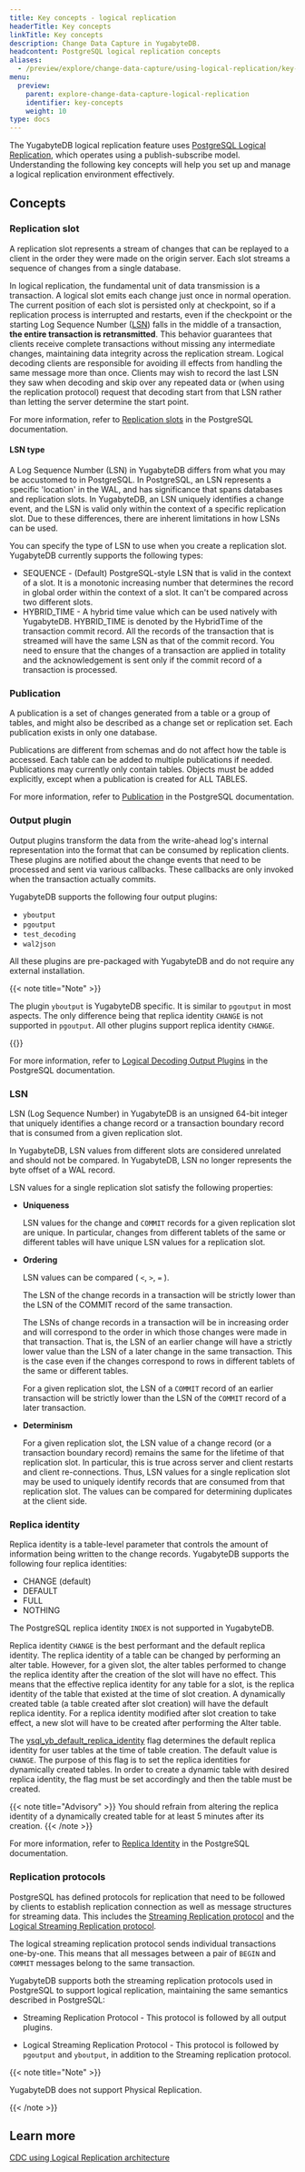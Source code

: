```yaml
---
title: Key concepts - logical replication
headerTitle: Key concepts
linkTitle: Key concepts
description: Change Data Capture in YugabyteDB.
headcontent: PostgreSQL logical replication concepts
aliases:
  - /preview/explore/change-data-capture/using-logical-replication/key-concepts/
menu:
  preview:
    parent: explore-change-data-capture-logical-replication
    identifier: key-concepts
    weight: 10
type: docs
---
```


The YugabyteDB logical replication feature uses [PostgreSQL Logical Replication](https://www.postgresql.org/docs/15/logical-replication.html), which operates using a publish-subscribe model. Understanding the following key concepts will help you set up and manage a logical replication environment effectively.

## Concepts

### Replication slot

A replication slot represents a stream of changes that can be replayed to a client in the order they were made on the origin server. Each slot streams a sequence of changes from a single database.

In logical replication, the fundamental unit of data transmission is a transaction. A logical slot emits each change just once in normal operation. The current position of each slot is persisted only at checkpoint, so if a replication process is interrupted and restarts, even if the checkpoint or the starting Log Sequence Number ([LSN](#lsn-type)) falls in the middle of a transaction, **the entire transaction is retransmitted**. This behavior guarantees that clients receive complete transactions without missing any intermediate changes, maintaining data integrity across the replication stream​. Logical decoding clients are responsible for avoiding ill effects from handling the same message more than once. Clients may wish to record the last LSN they saw when decoding and skip over any repeated data or (when using the replication protocol) request that decoding start from that LSN rather than letting the server determine the start point.

For more information, refer to [Replication slots](https://www.postgresql.org/docs/15/logicaldecoding-explanation.html#LOGICALDECODING-REPLICATION-SLOTS) in the PostgreSQL documentation.

#### LSN type

A Log Sequence Number (LSN) in YugabyteDB differs from what you may be accustomed to in PostgreSQL. In PostgreSQL, an LSN represents a specific 'location' in the WAL, and has significance that spans databases and replication slots. In YugabyteDB, an LSN uniquely identifies a change event, and the LSN is valid only within the context of a specific replication slot. Due to these differences, there are inherent limitations in how LSNs can be used.

You can specify the type of LSN to use when you create a replication slot. YugabyteDB currently supports the following types:

* SEQUENCE - (Default) PostgreSQL-style LSN that is valid in the context of a slot. It is a monotonic increasing number that determines the record in global order within the context of a slot. It can't be compared across two different slots.
* HYBRID_TIME - A hybrid time value which can be used natively with YugabyteDB. HYBRID_TIME is denoted by the HybridTime of the transaction commit record. All the records of the transaction that is streamed will have the same LSN as that of the commit record. You need to ensure that the changes of a transaction are applied in totality and the acknowledgement is sent only if the commit record of a transaction is processed.

### Publication

A publication is a set of changes generated from a table or a group of tables, and might also be described as a change set or replication set. Each publication exists in only one database.

Publications are different from schemas and do not affect how the table is accessed. Each table can be added to multiple publications if needed. Publications may currently only contain tables. Objects must be added explicitly, except when a publication is created for ALL TABLES.

For more information, refer to [Publication](https://www.postgresql.org/docs/15/logical-replication-publication.html#LOGICAL-REPLICATION-PUBLICATION) in the PostgreSQL documentation.

### Output plugin

Output plugins transform the data from the write-ahead log's internal representation into the format that can be consumed by replication clients. These plugins are notified about the change events that need to be processed and sent via various callbacks. These callbacks are only invoked when the transaction actually commits.

YugabyteDB supports the following four output plugins:

- `yboutput`
- `pgoutput`
- `test_decoding`
- `wal2json`

All these plugins are pre-packaged with YugabyteDB and do not require any external installation.

{{< note title="Note" >}}

The plugin `yboutput` is YugabyteDB specific. It is similar to `pgoutput` in most aspects. The only difference being that replica identity `CHANGE` is not supported in `pgoutput`. All other plugins support replica identity `CHANGE`.

{{</note>}}

For more information, refer to [Logical Decoding Output Plugins](https://www.postgresql.org/docs/15/logicaldecoding-output-plugin.html) in the PostgreSQL documentation.

### LSN

LSN (Log Sequence Number) in YugabyteDB is an unsigned 64-bit integer that uniquely identifies a change record or a transaction boundary record that is consumed from a given replication slot.

In YugabyteDB, LSN values from different slots are considered unrelated and should not be compared. In YugabyteDB, LSN no longer represents the byte offset of a WAL record.

LSN values for a single replication slot satisfy the following properties:

- **Uniqueness**

    LSN values for the change and `COMMIT` records for a given replication slot are unique. In particular, changes from different tablets of the same or different tables will have unique LSN values for a replication slot.

- **Ordering**

    LSN values can be compared ( `<`, `>`, `=` ).

    The LSN of the change records in a transaction will be strictly lower than the LSN of the COMMIT record of the same transaction.

    The LSNs of change records in a transaction will be in increasing order and will correspond to the order in which those changes were made in that transaction. That is, the LSN of an earlier change will have a strictly lower value than the LSN of a later change in the same transaction. This is the case even if the changes correspond to rows in different tablets of the same or different tables.

    For a given replication slot, the LSN of a `COMMIT` record of an earlier transaction will be strictly lower than the LSN of the `COMMIT` record of a later transaction.

- **Determinism**

    For a given replication slot, the LSN value of a change record (or a transaction boundary record) remains the same for the lifetime of that replication slot. In particular, this is true across server and client restarts and client re-connections. Thus, LSN values for a single replication slot may be used to uniquely identify records that are consumed from that replication slot. The values can be compared for determining duplicates at the client side.

### Replica identity

Replica identity is a table-level parameter that controls the amount of information being written to the change records. YugabyteDB supports the following four replica identities:

- CHANGE (default)
- DEFAULT
- FULL
- NOTHING

The PostgreSQL replica identity `INDEX` is not supported in YugabyteDB.

Replica identity `CHANGE` is the best performant and the default replica identity. The replica identity of a table can be changed by performing an alter table. However, for a given slot, the alter tables performed to change the replica identity after the creation of the slot will have no effect. This means that the effective replica identity for any table for a slot, is the replica identity of the table that existed at the time of slot creation. A dynamically created table (a table created after slot creation) will have the default replica identity. For a replica identity modified after slot creation to take effect, a new slot will have to be created after performing the Alter table.

The [ysql_yb_default_replica_identity](../../../../reference/configuration/yb-tserver/#ysql-yb-default-replica-identity) flag determines the default replica identity for user tables at the time of table creation. The default value is `CHANGE`. The purpose of this flag is to set the replica identities for dynamically created tables. In order to create a dynamic table with desired replica identity, the flag must be set accordingly and then the table must be created.

{{< note title="Advisory" >}}
You should refrain from altering the replica identity of a dynamically created table for at least 5 minutes after its creation.
{{< /note >}}

For more information, refer to [Replica Identity](https://www.postgresql.org/docs/15/sql-altertable.html#SQL-ALTERTABLE-REPLICA-IDENTITY) in the PostgreSQL documentation.

### Replication protocols

PostgreSQL has defined protocols for replication that need to be followed by clients to establish replication connection as well as message structures for streaming data. This includes the [Streaming Replication protocol](https://www.postgresql.org/docs/15/protocol-replication.html) and the [Logical Streaming Replication protocol](https://www.postgresql.org/docs/15/protocol-logical-replication.html).

The logical streaming replication protocol sends individual transactions one-by-one. This means that all messages between a pair of `BEGIN` and `COMMIT` messages belong to the same transaction.

YugabyteDB supports both the streaming replication protocols used in PostgreSQL to support logical replication, maintaining the same semantics described in PostgreSQL:

- Streaming Replication Protocol - This protocol is followed by all output plugins.

- Logical Streaming Replication Protocol - This protocol is followed by `pgoutput` and `yboutput`, in addition to the Streaming replication protocol.

{{< note title="Note" >}}

YugabyteDB does not support Physical Replication.

{{< /note >}}

## Learn more

[CDC using Logical Replication architecture](../../../../architecture/docdb-replication/cdc-logical-replication/)
